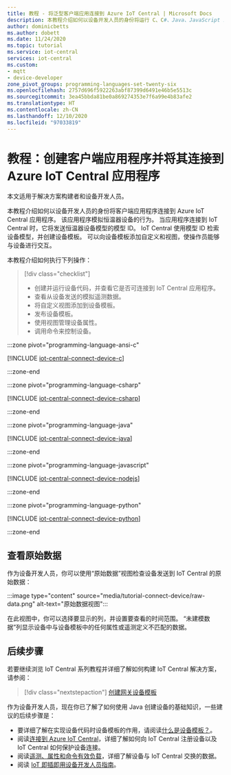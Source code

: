 ```yaml
---
title: 教程 - 将泛型客户端应用连接到 Azure IoT Central | Microsoft Docs
description: 本教程介绍如何以设备开发人员的身份将运行 C、C#、Java、JavaScript 或 Python 客户端应用的设备连接到 Azure IoT Central 应用程序。 通过添加支持操作员与连接的设备进行交互的视图来修改自动生成的设备模板。
author: dominicbetts
ms.author: dobett
ms.date: 11/24/2020
ms.topic: tutorial
ms.service: iot-central
services: iot-central
ms.custom:
- mqtt
- device-developer
zone_pivot_groups: programming-languages-set-twenty-six
ms.openlocfilehash: 2757d696f5922263abf87399d6491e46b5e5513c
ms.sourcegitcommit: 3ea45bbda81be0a869274353e7f6a99e4b83afe2
ms.translationtype: HT
ms.contentlocale: zh-CN
ms.lasthandoff: 12/10/2020
ms.locfileid: "97033819"
---
```

# <a name="tutorial-create-and-connect-a-client-application-to-your-azure-iot-central-application"></a>教程：创建客户端应用程序并将其连接到 Azure IoT Central 应用程序

本文适用于解决方案构建者和设备开发人员。 

本教程介绍如何以设备开发人员的身份将客户端应用程序连接到 Azure IoT Central 应用程序。 该应用程序模拟恒温器设备的行为。 当应用程序连接到 IoT Central 时，它将发送恒温器设备模型的模型 ID。 IoT Central 使用模型 ID 检索设备模型，并创建设备模板。 可以向设备模板添加自定义和视图，使操作员能够与设备进行交互。

本教程介绍如何执行下列操作：

> [!div class="checklist"]
> * 创建并运行设备代码，并查看它是否可连接到 IoT Central 应用程序。
> * 查看从设备发送的模拟遥测数据。
> * 将自定义视图添加到设备模板。
> * 发布设备模板。
> * 使用视图管理设备属性。
> * 调用命令来控制设备。

:::zone pivot="programming-language-ansi-c"

[!INCLUDE [iot-central-connect-device-c](../../../includes/iot-central-connect-device-c.md)]

:::zone-end

:::zone pivot="programming-language-csharp"

[!INCLUDE [iot-central-connect-device-csharp](../../../includes/iot-central-connect-device-csharp.md)]

:::zone-end

:::zone pivot="programming-language-java"

[!INCLUDE [iot-central-connect-device-java](../../../includes/iot-central-connect-device-java.md)]

:::zone-end

:::zone pivot="programming-language-javascript"

[!INCLUDE [iot-central-connect-device-nodejs](../../../includes/iot-central-connect-device-nodejs.md)]

:::zone-end

:::zone pivot="programming-language-python"

[!INCLUDE [iot-central-connect-device-python](../../../includes/iot-central-connect-device-python.md)]

:::zone-end

## <a name="view-raw-data"></a>查看原始数据

作为设备开发人员，你可以使用“原始数据”视图检查设备发送到 IoT Central 的原始数据：

:::image type="content" source="media/tutorial-connect-device/raw-data.png" alt-text="原始数据视图":::

在此视图中，你可以选择要显示的列，并设置要查看的时间范围。 “未建模数据”列显示设备中与设备模板中的任何属性或遥测定义不匹配的数据。

## <a name="next-steps"></a>后续步骤

若要继续浏览 IoT Central 系列教程并详细了解如何构建 IoT Central 解决方案，请参阅：

> [!div class="nextstepaction"]
> [创建网关设备模板](./tutorial-define-gateway-device-type.md)

作为设备开发人员，现在你已了解了如何使用 Java 创建设备的基础知识，一些建议的后续步骤是：

* 要详细了解在实现设备代码时设备模板的作用，请阅读[什么是设备模板？](./concepts-device-templates.md)。
* 阅读[连接到 Azure IoT Central](./concepts-get-connected.md)，详细了解如何向 IoT Central 注册设备以及 IoT Central 如何保护设备连接。
* 阅读[遥测、属性和命令有效负载](concepts-telemetry-properties-commands.md)，详细了解设备与 IoT Central 交换的数据。
* 阅读 [IoT 即插即用设备开发人员指南](../../iot-pnp/concepts-developer-guide-device.md)。
